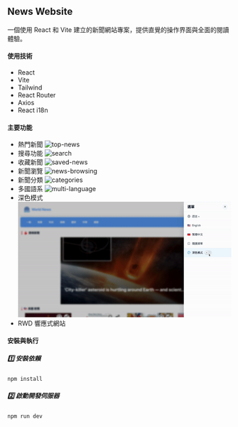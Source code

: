 ## News Website

一個使用 React 和 Vite 建立的新聞網站專案，提供直覺的操作界面與全面的閱讀體驗。

#### 使用技術

- React
- Vite
- Tailwind
- React Router
- Axios
- React i18n

#### 主要功能

- 熱門新聞
  ![top-news](demo/top-news.gif)
- 搜尋功能
  ![search](demo/search.gif)
- 收藏新聞
  ![saved-news](demo/saved-news.gif)
- 新聞瀏覽
  ![news-browsing](demo/news-browsing.gif)
- 新聞分類
  ![categories](demo/categories.gif)
- 多國語系
  ![multi-language](demo/multi-language.gif)
- 深色模式
  ![dark-mode](demo/dark-mode.gif)
- RWD 響應式網站

#### 安裝與執行

##### 1️⃣ 安裝依賴

```
npm install
```

##### 2️⃣ 啟動開發伺服器

```
npm run dev
```
